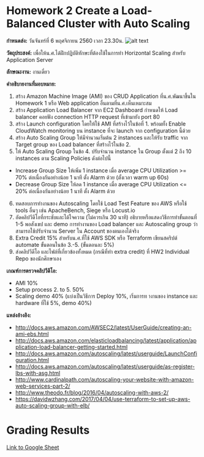 # Homework 2 Create a Load-Balanced Cluster with Auto Scaling
**กำหนดส่ง:** วันจันทร์ที่ 6 พฤศจิกายน 2560 เวลา 23.30น.
![alt text](https://image.slidesharecdn.com/005elasticityandmanagementtoolssjcole-161115000022/95/awsome-day-2016-module-5-aws-elasticity-and-management-tools-2-638.jpg?cb=1479168263)

**วัตถุประสงค์:** เพื่อให้น.ศ.ได้ฝึกปฏิบัติทักษะที่ต้องใช้ในการทำ Horizontal Scaling สำหรับ Application Server 

**ลักษณะงาน:** งานเดี่ยว

**คำอธิบายงานที่มอบหมาย:**
1. สร้าง Amazon Machine Image (AMI) ของ CRUD Application ที่น.ศ.พัฒนาขึ้นใน Homework 1 หรือ Web application อื่นตามที่น.ศ.เห็นเหมาะสม
2. สร้าง Application Load Balancer จาก EC2 Dashboard กำหนดให้ Load balancer คอยฟัง connection HTTP request ที่เข้ามายัง port 80 
3. สร้าง Launch configuration โดยให้ใช้ AMI ที่สร้างไว้ในข้อที่ 1. พร้อมทั้ง Enable CloudWatch monitoring บน instance ที่จะ launch จาก configuration นี้ด้วย
4. สร้าง Auto Scaling Group ให้มีจำนวนเริ่มต้น 2 instances และให้รับ traffic จาก Target group ของ Load balancer ที่สร้างไว้ในข้อ 2.
5. ให้ Auto Scaling Group ในข้อ 4. ปรับจำนวน instance ใน Group ตั้งแต่ 2 ถึง 10 instances ตาม Scaling Policies ดังต่อไปนี้
* Increase Group Size ให้เพิ่ม 1 instance เมื่อ average CPU Utilization >= 70% ต่อเนื่องกันอย่างน้อย 1 นาที ตั้ง Alarm ด้วย (ตั้งเวลา warm up 60s)
* Decrease Group Size ให้ลด 1 instance เมื่อ average CPU Utilization <= 20% ต่อเนื่องกันอย่างน้อย 1 นาที ตั้ง Alarm ด้วย 
6. ทดสอบการทำงานของ Autoscaling โดยใช้ Load Test Feature ของ AWS หรือใช้ tools อื่นๆ เช่น ApacheBench, Siege หรือ Locust.io
7. อัดคลิปวีดีโอที่กระชับและได้ใจความ (ไม่ควรเกิน 30 นาที) อธิบายหรือแสดงวิธีการทำขั้นตอนที่ 1-5 พอสังเขป และ demo การทำงานของ Load balancer และ Autoscaling group ว่าสามารถใช้ปรับจำนวน Server ใน Account ของตนเองได้จริง
8. Extra Credit 15% สำหรับน.ศ.ที่ใช้ AWS SDK หรือ Terraform เขียนสคริปต์ automate ขั้นตอนในข้อ 3.-5. (ขั้นตอนละ 5%)
5. ส่งคลิปวีดีโอ และไฟล์ที่เกี่ยวข้องทั้งหมด (กรณีที่ทำ extra credit) ที่ HW2 Individual Repo ของนักศึกษาเอง

**เกณฑ์การตรวจคลิปวีดีโอ:**
* AMI 10%
* Setup process 2. to 5. 50%
* Scaling demo 40% (แบ่งเป็นวิธีการ Deploy 10%, เริ่มการท างานของ instance และ hardware ที่ใช้ 5%, demo 40%)

**แหล่งอ้างอิง:**
* http://docs.aws.amazon.com/AWSEC2/latest/UserGuide/creating-an-ami-ebs.html
* http://docs.aws.amazon.com/elasticloadbalancing/latest/application/application-load-balancer-getting-started.html
* http://docs.aws.amazon.com/autoscaling/latest/userguide/LaunchConfiguration.html
* http://docs.aws.amazon.com/autoscaling/latest/userguide/as-register-lbs-with-asg.html
* http://www.cardinalpath.com/autoscaling-your-website-with-amazon-web-services-part-2/
* http://www.theodo.fr/blog/2016/04/autoscaling-with-aws-2/
* https://davidwzhang.com/2017/04/04/use-terraform-to-set-up-aws-auto-scaling-group-with-elb/

Grading Results
================
[Link to Google Sheet]()
